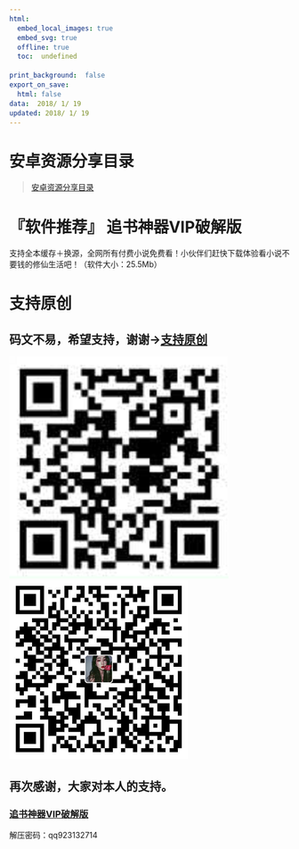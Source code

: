 ```yaml
---
html:
  embed_local_images: true
  embed_svg: true
  offline: true
  toc:  undefined

print_background:  false
export_on_save:
  html: false
data:  2018/ 1/ 19
updated: 2018/ 1/ 19
---
```




# 安卓资源分享目录

> [安卓资源分享目录](https://blog.csdn.net/qq923132714/article/details/83059823 "安卓资源分享目录")

# 『软件推荐』 追书神器VIP破解版

支持全本缓存＋换源，全网所有付费小说免费看！小伙伴们赶快下载体验看小说不要钱的修仙生活吧！（软件大小：25.5Mb）


# 支持原创
## 码文不易，希望支持，谢谢->**[支持原创](http://blog.csdn.net/qq923132714/article/details/79399145)**
![微信支付](https://raw.githubusercontent.com/923132714/my_picture/master/blog/support/weixin.png)![微信支付](https://raw.githubusercontent.com/923132714/my_picture/master/blog/support/支付宝.png)
## 再次感谢，大家对本人的支持。

### [追书神器VIP破解版](http://u16848854.ctfile.net/fs/16848854-331900176 "追书神器VIP破解版")

解压密码：qq923132714
